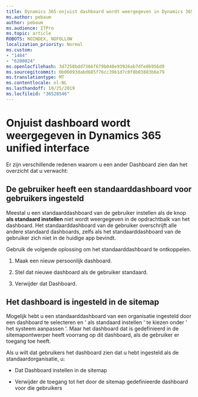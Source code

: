 ```yaml
---
title: Dynamics 365-onjuist dashboard wordt weergegeven in Dynamics 365 unified interface
ms.author: pebaum
author: pebaum
ms.audience: ITPro
ms.topic: article
ROBOTS: NOINDEX, NOFOLLOW
localization_priority: Normal
ms.custom:
- "1484"
- "6200024"
ms.openlocfilehash: 3d7258bdd7366f679b048e93926ab7dfe0b956d9
ms.sourcegitcommit: 0b06093dabd685f76cc39b1d7c0f8b03883b6e79
ms.translationtype: MT
ms.contentlocale: nl-NL
ms.lasthandoff: 10/25/2019
ms.locfileid: "36528546"
---
```

# <a name="wrong-dashboard-shows-in-dynamics-365-unified-interface"></a>Onjuist dashboard wordt weergegeven in Dynamics 365 unified interface

Er zijn verschillende redenen waarom u een ander Dashboard zien dan het overzicht dat u verwacht:

## <a name="the-user-has-set-a-user-default-dashboard"></a>De gebruiker heeft een standaarddashboard voor gebruikers ingesteld 

Meestal u een standaarddashboard van de gebruiker instellen als de knop **als standaard instellen** niet wordt weergegeven in de opdrachtbalk van het dashboard. Het standaarddashboard van de gebruiker overschrijft alle andere standaard dashboards, zelfs als het standaarddashboard van de gebruiker zich niet in de huidige app bevindt.

Gebruik de volgende oplossing om het standaarddashboard te ontkoppelen.

1. Maak een nieuw persoonlijk dashboard.

2. Stel dat nieuwe dashboard als de gebruiker standaard.

3. Verwijder dat Dashboard.

## <a name="the-dashboard-is-set-in-the-sitemap"></a>Het dashboard is ingesteld in de sitemap

Mogelijk hebt u een standaarddashboard van een organisatie ingesteld door een dashboard te selecteren en ' als standaard instellen ' te kiezen onder ' het systeem aanpassen '. Maar het dashboard dat is gedefinieerd in de sitemapontwerper heeft voorrang op dit dashboard, als de gebruiker er toegang toe heeft.

Als u wilt dat gebruikers het dashboard zien dat u hebt ingesteld als de standaardorganisatie, u:

* Dat Dashboard instellen in de sitemap

* Verwijder de toegang tot het door de sitemap gedefinieerde dashboard voor die gebruikers
